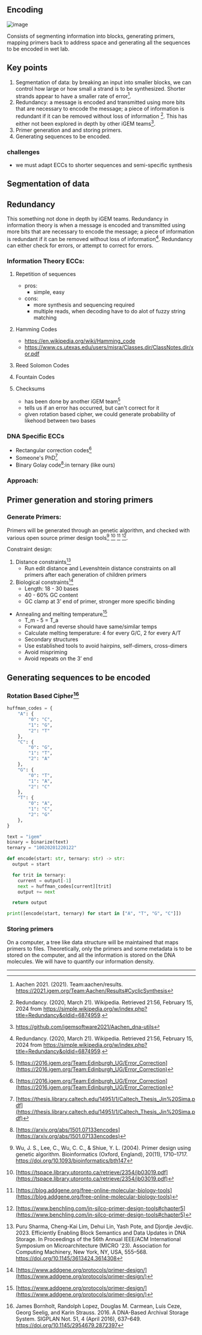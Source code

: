 ## Encoding
![image](https://github.com/UBC-iGEM/internal-wiki-2023-24/assets/55033656/2d9883b2-593e-4d84-8efc-7e1057d3f2b2)

Consists of segmenting information into blocks, generating primers, mapping primers back to address space and generating all the sequences to be encoded in wet lab.

## Key points

1. Segmentation of data: by breaking an input into smaller blocks, we can control how large or how small a strand is to be synthesized. Shorter strands appear to have a smaller rate of error[^aachen].
2. Redundancy: a message is encoded and transmitted using more bits that are necessary to encode the message; a piece of information is redundant if it can be removed without loss of information [^redundancy]. This has either not been explored in depth by other iGEM teams[^github].
3. Primer generation and and storing primers.
4. Generating sequences to be encoded.

### challenges
- we must adapt ECCs to shorter sequences and semi-specific synthesis

## Segmentation of data

## Redundancy

This something not done in depth by iGEM teams. Redundancy in information theory is when a message is encoded and transmitted using more bits that are necessary to encode the message; a piece of information is redundant if it can be removed without loss of information[^redundancy]. Redundancy can either check for errors, or attempt to correct for errors.

### Information Theory ECCs:

1. Repetition of sequences

   - pros:
     - simple, easy
   - cons:
     - more synthesis and sequencing required
     - multiple reads, when decoding have to do alot of fuzzy string matching

2. Hamming Codes

   - https://en.wikipedia.org/wiki/Hamming_code
   - https://www.cs.utexas.edu/users/misra/Classes.dir/ClassNotes.dir/xor.pdf

3. Reed Solomon Codes

4. Fountain Codes

5. Checksums
   - has been done by another iGEM team[^edinburgh]
   - tells us if an error has occurred, but can't correct for it
   - given rotation based cipher, we could generate probability of likehood between two bases

### DNA Specific ECCs

- Rectangular correction codes[^edinburgh]
- Someone's PhD[^phd]
- Binary Golay code[^golay]:in ternary (like ours)

### Approach:

## Primer generation and storing primers

### Generate Primers:

Primers will be generated through an genetic algorithm, and checked with various open source primer design tools[^genetic] [^uoft] [^tools] [^benchling].

Constraint design:

1. Distance constraints[^block]
   - Run edit distance and Levenshtein distance constraints on all primers after each generation of children primers
2. Biological constraints[^primer]
   - Length: 18 - 30 bases
   - 40 - 60% GC content
   - GC clamp at 3’ end of primer, stronger more specific binding

- Annealing and melting temperature[^primer]
  - T_m - 5 = T_a
  - Forward and reverse should have same/similar temps
  - Calculate melting temperature: 4 for every G/C, 2 for every A/T
  - Secondary structures
  - Use established tools to avoid hairpins, self-dimers, cross-dimers
  - Avoid mispriming
  - Avoid repeats on the 3’ end

## Generating sequences to be encoded

### Rotation Based Cipher[^archival]

```python
huffman_codes = {
    "A": {
        "0": "C",
        "1": "G",
        "2": "T"
    },
    "C": {
        "0": "G",
        "1": "T",
        "2": "A"
    },
    "G": {
        "0": "T",
        "1": "A",
        "2": "C"
    },
    "T": {
        "0": "A",
        "1": "C",
        "2": "G"
    },
}

text = "igem"
binary = binarize(text)
ternary = "10020201220122"

def encode(start: str, ternary: str) -> str:
  output = start

  for trit in ternary:
    current = output[-1]
    next = huffman_codes[current][trit]
    output += next

  return output

print([encode(start, ternary) for start in ["A", "T", "G", "C"]])

```

### Storing primers
On a computer, a tree like data structure will be maintained that maps primers to files. Theoretically, only the primers and some metadata is to be stored on the computer, and all the information is stored on the DNA molecules. We will have to quantify our information density.

--- 

[^genetic]: Wu, J. S., Lee, C., Wu, C. C., & Shiue, Y. L. (2004). Primer design using genetic algorithm. Bioinformatics (Oxford, England), 20(11), 1710–1717. https://doi.org/10.1093/bioinformatics/bth147

[^aachen]: Aachen 2021. (2021). Team:aachen/results. https://2021.igem.org/Team:Aachen/Results#CyclicSynthesis

[^redundancy]: Redundancy. (2020, March 21). Wikipedia. Retrieved 21:56, February 15, 2024 from https://simple.wikipedia.org/w/index.php?title=Redundancy&oldid=6874959.

[^github]: https://github.com/igemsoftware2021/Aachen_dna-utils

[^archival]: James Bornholt, Randolph Lopez, Douglas M. Carmean, Luis Ceze, Georg Seelig, and Karin Strauss. 2016. A DNA-Based Archival Storage System. SIGPLAN Not. 51, 4 (April 2016), 637–649. https://doi.org/10.1145/2954679.2872397

[^edinburgh]: [https://2016.igem.org/Team:Edinburgh_UG/Error_Correction](https://2016.igem.org/Team:Edinburgh_UG/Error_Correction)

[^golay]: [https://arxiv.org/abs/1501.07133encodes](https://arxiv.org/abs/1501.07133encodes)

[^phd]: [https://thesis.library.caltech.edu/14951/1/Caltech_Thesis_Jin%20Sima.pdf](https://thesis.library.caltech.edu/14951/1/Caltech_Thesis_Jin%20Sima.pdf)

[^block]: Puru Sharma, Cheng-Kai Lim, Dehui Lin, Yash Pote, and Djordje Jevdjic. 2023. Efficiently Enabling Block Semantics and Data Updates in DNA Storage. In Proceedings of the 56th Annual IEEE/ACM International Symposium on Microarchitecture (MICRO '23). Association for Computing Machinery, New York, NY, USA, 555–568. https://doi.org/10.1145/3613424.3614308

[^uoft]: [https://tspace.library.utoronto.ca/retrieve/2354/jb03019.pdf](https://tspace.library.utoronto.ca/retrieve/2354/jb03019.pdf)

[^primer]: [https://www.addgene.org/protocols/primer-design/](https://www.addgene.org/protocols/primer-design/)

[^tools]: [https://blog.addgene.org/free-online-molecular-biology-tools](https://blog.addgene.org/free-online-molecular-biology-tools)

[^benchling]: [https://www.benchling.com/in-silco-primer-design-tools#chapter5](https://www.benchling.com/in-silco-primer-design-tools#chapter5)
